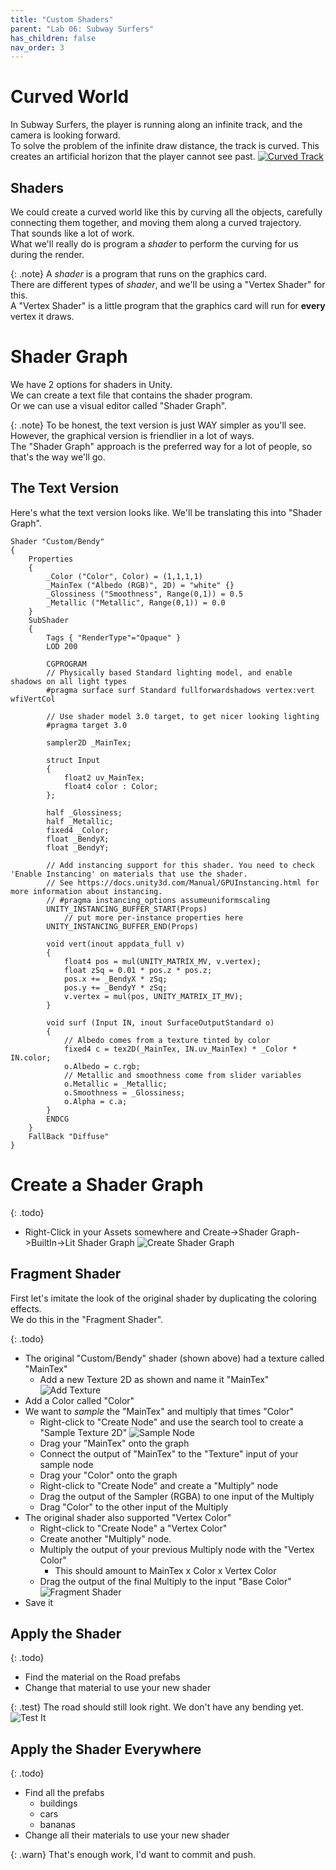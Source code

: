 ```yaml
---
title: "Custom Shaders"
parent: "Lab 06: Subway Surfers"
has_children: false
nav_order: 3
---
```


# Curved World
In Subway Surfers, the player is running along an infinite track, and the camera is looking forward.\
To solve the problem of the infinite draw distance, the track is curved. This creates an artificial horizon that the player cannot see past.
[![Curved Track](images/lab06/curvedtrack.jpg)](https://youtu.be/ZtHCnXMjIXY?t=55)

## Shaders
We could create a curved world like this by curving all the objects, carefully connecting them together, and moving them along a curved trajectory.\
That sounds like a lot of work.\
What we'll really do is program a *shader* to perform the curving for us during the render.

{: .note}
A *shader* is a program that runs on the graphics card.\
There are different types of *shader*, and we'll be using a "Vertex Shader" for this.\
A "Vertex Shader" is a little program that the graphics card will run for **every** vertex it draws.

# Shader Graph
We have 2 options for shaders in Unity.\
We can create a text file that contains the shader program.\
Or we can use a visual editor called "Shader Graph".

{: .note}
To be honest, the text version is just WAY simpler as you'll see.\
However, the graphical version is friendlier in a lot of ways.\
The "Shader Graph" approach is the preferred way for a lot of people, so that's the way we'll go.

## The Text Version
Here's what the text version looks like. We'll be translating this into "Shader Graph".
```
Shader "Custom/Bendy"
{
    Properties
    {
        _Color ("Color", Color) = (1,1,1,1)
        _MainTex ("Albedo (RGB)", 2D) = "white" {}
        _Glossiness ("Smoothness", Range(0,1)) = 0.5
        _Metallic ("Metallic", Range(0,1)) = 0.0
    }
    SubShader
    {
        Tags { "RenderType"="Opaque" }
        LOD 200

        CGPROGRAM
        // Physically based Standard lighting model, and enable shadows on all light types
        #pragma surface surf Standard fullforwardshadows vertex:vert wfiVertCol

        // Use shader model 3.0 target, to get nicer looking lighting
        #pragma target 3.0

        sampler2D _MainTex;

        struct Input
        {
            float2 uv_MainTex;
            float4 color : Color;
        };

        half _Glossiness;
        half _Metallic;
        fixed4 _Color;
        float _BendyX;
        float _BendyY;

        // Add instancing support for this shader. You need to check 'Enable Instancing' on materials that use the shader.
        // See https://docs.unity3d.com/Manual/GPUInstancing.html for more information about instancing.
        // #pragma instancing_options assumeuniformscaling
        UNITY_INSTANCING_BUFFER_START(Props)
            // put more per-instance properties here
        UNITY_INSTANCING_BUFFER_END(Props)

        void vert(inout appdata_full v)
        {
            float4 pos = mul(UNITY_MATRIX_MV, v.vertex);
            float zSq = 0.01 * pos.z * pos.z;
            pos.x += _BendyX * zSq;
            pos.y += _BendyY * zSq;
            v.vertex = mul(pos, UNITY_MATRIX_IT_MV);
        }

        void surf (Input IN, inout SurfaceOutputStandard o)
        {
            // Albedo comes from a texture tinted by color
            fixed4 c = tex2D(_MainTex, IN.uv_MainTex) * _Color * IN.color;
            o.Albedo = c.rgb;
            // Metallic and smoothness come from slider variables
            o.Metallic = _Metallic;
            o.Smoothness = _Glossiness;
            o.Alpha = c.a;
        }
        ENDCG
    }
    FallBack "Diffuse"
}
```

# Create a Shader Graph

{: .todo}
* Right-Click in your Assets somewhere and Create->Shader Graph->BuiltIn->Lit Shader Graph
![Create Shader Graph](images/lab06/createshadergraph.jpg "Create Shader Graph")

## Fragment Shader
First let's imitate the look of the original shader by duplicating the coloring effects.\
We do this in the "Fragment Shader".

{: .todo}
* The original "Custom/Bendy" shader (shown above) had a texture called "MainTex"
    * Add a new Texture 2D as shown and name it "MainTex"
![Add Texture](images/lab07/newtex.jpg "Add Texture")
* Add a Color called "Color"
* We want to *sample* the "MainTex" and multiply that times "Color"
    * Right-click to "Create Node" and use the search tool to create a "Sample Texture 2D"
![Sample Node](images/lab07/samplenode.jpg "Sample Node")
    * Drag your "MainTex" onto the graph
    * Connect the output of "MainTex" to the "Texture" input of your sample node
    * Drag your "Color" onto the graph
    * Right-click to "Create Node" and create a "Multiply" node
    * Drag the output of the Sampler (RGBA) to one input of the Multiply
    * Drag "Color" to the other input of the Multiply
* The original shader also supported "Vertex Color"
    * Right-click to "Create Node" a "Vertex Color"
    * Create another "Multiply" node.
    * Multiply the output of your previous Multiply node with the "Vertex Color"
        * This should amount to MainTex x Color x Vertex Color
    * Drag the output of the final Multiply to the input "Base Color"
![Fragment Shader](images/lab07/fragmentshader.jpg "Fragment Shader")
* Save it

## Apply the Shader

{: .todo}
* Find the material on the Road prefabs
* Change that material to use your new shader

{: .test}
The road should still look right.
We don't have any bending yet.
![Test It](images/lab07/fragtest.jpg "Test It")

## Apply the Shader Everywhere

{: .todo}
* Find all the prefabs
    * buildings
    * cars
    * bananas
* Change all their materials to use your new shader

{: .warn}
That's enough work, I'd want to commit and push.









